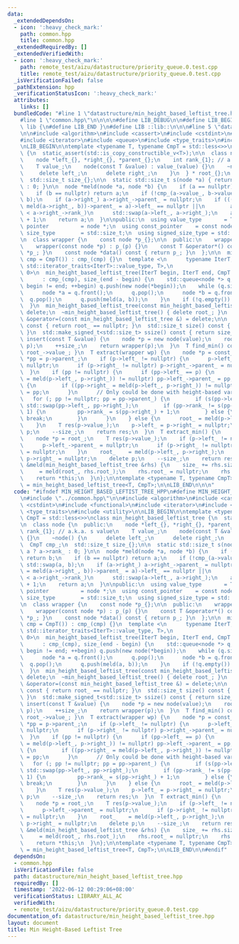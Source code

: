 ```yaml
---
data:
  _extendedDependsOn:
  - icon: ':heavy_check_mark:'
    path: common.hpp
    title: common.hpp
  _extendedRequiredBy: []
  _extendedVerifiedWith:
  - icon: ':heavy_check_mark:'
    path: remote_test/aizu/datastructure/priority_queue.0.test.cpp
    title: remote_test/aizu/datastructure/priority_queue.0.test.cpp
  _isVerificationFailed: false
  _pathExtension: hpp
  _verificationStatusIcon: ':heavy_check_mark:'
  attributes:
    links: []
  bundledCode: "#line 1 \"datastructure/min_height_based_leftist_tree.hpp\"\n\n\n\n\
    #line 1 \"common.hpp\"\n\n\n\n#define LIB_DEBUG\n\n#define LIB_BEGIN namespace\
    \ lib {\n#define LIB_END }\n#define LIB ::lib::\n\n\n#line 5 \"datastructure/min_height_based_leftist_tree.hpp\"\
    \n\n#include <algorithm>\n#include <cassert>\n#include <cstdint>\n#include <functional>\n\
    #include <iterator>\n#include <queue>\n#include <type_traits>\n#include <utility>\n\
    \nLIB_BEGIN\n\ntemplate <typename T, typename CmpT = std::less<>>\nclass min_height_based_leftist_tree\
    \ {\n  static_assert(std::is_copy_constructible_v<T>);\n\n  class node {\n  public:\n\
    \    node *left_{}, *right_{}, *parent_{};\n    int rank_{1}; // a.k.a. s value\n\
    \    T value_;\n    node(const T &value) : value_(value) {}\n    ~node() {\n \
    \     delete left_;\n      delete right_;\n    }\n  } * root_{};\n  CmpT cmp_;\n\
    \  std::size_t size_{};\n\n  static std::size_t s(node *a) { return a ? a->rank_\
    \ : 0; }\n\n  node *meld(node *a, node *b) {\n    if (a == nullptr) return b;\n\
    \    if (b == nullptr) return a;\n    if (!cmp_(a->value_, b->value_)) std::swap(a,\
    \ b);\n    if (a->right_) a->right_->parent_ = nullptr;\n    if (((a->right_ =\
    \ meld(a->right_, b))->parent_ = a)->left_ == nullptr ||\n        a->left_->rank_\
    \ < a->right_->rank_)\n      std::swap(a->left_, a->right_);\n    a->rank_ = s(a->right_)\
    \ + 1;\n    return a;\n  }\n\npublic:\n  using value_type       = T;\n  using\
    \ pointer          = node *;\n  using const_pointer    = const node *;\n  using\
    \ size_type        = std::size_t;\n  using signed_size_type = std::make_signed_t<std::size_t>;\n\
    \n  class wrapper {\n    const node *p_{};\n\n  public:\n    wrapper() = default;\n\
    \    wrapper(const node *p) : p_(p) {}\n    const T &operator*() const { return\
    \ *p_; }\n    const node *data() const { return p_; }\n  };\n\n  min_height_based_leftist_tree(CmpT\
    \ cmp = CmpT()) : cmp_(cmp) {}\n  template <\n      typename IterT,\n      std::enable_if_t<std::is_convertible_v<typename\
    \ std::iterator_traits<IterT>::value_type, T>,\n                       int> =\
    \ 0>\n  min_height_based_leftist_tree(IterT begin, IterT end, CmpT cmp = CmpT())\n\
    \      : cmp_(cmp), size_(end - begin) {\n    std::queue<node *> q;\n    for (;\
    \ begin != end; ++begin) q.push(new node(*begin));\n    while (q.size() > 1) {\n\
    \      node *a = q.front();\n      q.pop();\n      node *b = q.front();\n    \
    \  q.pop();\n      q.push(meld(a, b));\n    }\n    if (!q.empty()) root_ = q.front();\n\
    \  }\n  min_height_based_leftist_tree(const min_height_based_leftist_tree &) =\
    \ delete;\n  ~min_height_based_leftist_tree() { delete root_; }\n  min_height_based_leftist_tree\
    \ &operator=(const min_height_based_leftist_tree &) = delete;\n\n  bool empty()\
    \ const { return root_ == nullptr; }\n  std::size_t size() const { return size_;\
    \ }\n  std::make_signed_t<std::size_t> ssize() const { return size_; }\n  wrapper\
    \ insert(const T &value) {\n    node *p = new node(value);\n    root_   = meld(root_,\
    \ p);\n    ++size_;\n    return wrapper(p);\n  }\n  T find_min() const { return\
    \ root_->value_; }\n  T extract(wrapper wp) {\n    node *p = const_cast<node *>(wp.data()),\
    \ *pp = p->parent_;\n    if (p->left_ != nullptr) {\n      p->left_->parent_ =\
    \ nullptr;\n      if (p->right_ != nullptr) p->right_->parent_ = nullptr;\n  \
    \  }\n    if (pp != nullptr) {\n      if (pp->left_ == p) {\n        if ((pp->left_\
    \ = meld(p->left_, p->right_)) != nullptr) pp->left_->parent_ = pp;\n      } else\
    \ {\n        if ((pp->right_ = meld(p->left_, p->right_)) != nullptr) pp->right_->parent_\
    \ = pp;\n      }\n      // Only could be done with height-based variant?\n   \
    \   for (; pp != nullptr; pp = pp->parent_) {\n        if (s(pp->left_) < s(pp->right_))\
    \ std::swap(pp->left_, pp->right_);\n        if (pp->rank_ != s(pp->right_) +\
    \ 1) {\n          pp->rank_ = s(pp->right_) + 1;\n        } else {\n         \
    \ break;\n        }\n      }\n    } else {\n      root_ = meld(p->left_, p->right_);\n\
    \    }\n    T res(p->value_);\n    p->left_ = p->right_ = nullptr;\n    delete\
    \ p;\n    --size_;\n    return res;\n  }\n  T extract_min() {\n    assert(!empty());\n\
    \    node *p = root_;\n    T res(p->value_);\n    if (p->left_ != nullptr) {\n\
    \      p->left_->parent_ = nullptr;\n      if (p->right_ != nullptr) p->right_->parent_\
    \ = nullptr;\n    }\n    root_    = meld(p->left_, p->right_);\n    p->left_ =\
    \ p->right_ = nullptr;\n    delete p;\n    --size_;\n    return res;\n  }\n  min_height_based_leftist_tree\
    \ &meld(min_height_based_leftist_tree &rhs) {\n    size_ += rhs.size_;\n    root_\
    \     = meld(root_, rhs.root_);\n    rhs.root_ = nullptr;\n    rhs.size_ = 0;\n\
    \    return *this;\n  }\n};\n\ntemplate <typename T, typename CmpT>\nusing min_hblt\
    \ = min_height_based_leftist_tree<T, CmpT>;\n\nLIB_END\n\n\n"
  code: "#ifndef MIN_HEIGHT_BASED_LEFTIST_TREE_HPP\n#define MIN_HEIGHT_BASED_LEFTIST_TREE_HPP\n\
    \n#include \"../common.hpp\"\n\n#include <algorithm>\n#include <cassert>\n#include\
    \ <cstdint>\n#include <functional>\n#include <iterator>\n#include <queue>\n#include\
    \ <type_traits>\n#include <utility>\n\nLIB_BEGIN\n\ntemplate <typename T, typename\
    \ CmpT = std::less<>>\nclass min_height_based_leftist_tree {\n  static_assert(std::is_copy_constructible_v<T>);\n\
    \n  class node {\n  public:\n    node *left_{}, *right_{}, *parent_{};\n    int\
    \ rank_{1}; // a.k.a. s value\n    T value_;\n    node(const T &value) : value_(value)\
    \ {}\n    ~node() {\n      delete left_;\n      delete right_;\n    }\n  } * root_{};\n\
    \  CmpT cmp_;\n  std::size_t size_{};\n\n  static std::size_t s(node *a) { return\
    \ a ? a->rank_ : 0; }\n\n  node *meld(node *a, node *b) {\n    if (a == nullptr)\
    \ return b;\n    if (b == nullptr) return a;\n    if (!cmp_(a->value_, b->value_))\
    \ std::swap(a, b);\n    if (a->right_) a->right_->parent_ = nullptr;\n    if (((a->right_\
    \ = meld(a->right_, b))->parent_ = a)->left_ == nullptr ||\n        a->left_->rank_\
    \ < a->right_->rank_)\n      std::swap(a->left_, a->right_);\n    a->rank_ = s(a->right_)\
    \ + 1;\n    return a;\n  }\n\npublic:\n  using value_type       = T;\n  using\
    \ pointer          = node *;\n  using const_pointer    = const node *;\n  using\
    \ size_type        = std::size_t;\n  using signed_size_type = std::make_signed_t<std::size_t>;\n\
    \n  class wrapper {\n    const node *p_{};\n\n  public:\n    wrapper() = default;\n\
    \    wrapper(const node *p) : p_(p) {}\n    const T &operator*() const { return\
    \ *p_; }\n    const node *data() const { return p_; }\n  };\n\n  min_height_based_leftist_tree(CmpT\
    \ cmp = CmpT()) : cmp_(cmp) {}\n  template <\n      typename IterT,\n      std::enable_if_t<std::is_convertible_v<typename\
    \ std::iterator_traits<IterT>::value_type, T>,\n                       int> =\
    \ 0>\n  min_height_based_leftist_tree(IterT begin, IterT end, CmpT cmp = CmpT())\n\
    \      : cmp_(cmp), size_(end - begin) {\n    std::queue<node *> q;\n    for (;\
    \ begin != end; ++begin) q.push(new node(*begin));\n    while (q.size() > 1) {\n\
    \      node *a = q.front();\n      q.pop();\n      node *b = q.front();\n    \
    \  q.pop();\n      q.push(meld(a, b));\n    }\n    if (!q.empty()) root_ = q.front();\n\
    \  }\n  min_height_based_leftist_tree(const min_height_based_leftist_tree &) =\
    \ delete;\n  ~min_height_based_leftist_tree() { delete root_; }\n  min_height_based_leftist_tree\
    \ &operator=(const min_height_based_leftist_tree &) = delete;\n\n  bool empty()\
    \ const { return root_ == nullptr; }\n  std::size_t size() const { return size_;\
    \ }\n  std::make_signed_t<std::size_t> ssize() const { return size_; }\n  wrapper\
    \ insert(const T &value) {\n    node *p = new node(value);\n    root_   = meld(root_,\
    \ p);\n    ++size_;\n    return wrapper(p);\n  }\n  T find_min() const { return\
    \ root_->value_; }\n  T extract(wrapper wp) {\n    node *p = const_cast<node *>(wp.data()),\
    \ *pp = p->parent_;\n    if (p->left_ != nullptr) {\n      p->left_->parent_ =\
    \ nullptr;\n      if (p->right_ != nullptr) p->right_->parent_ = nullptr;\n  \
    \  }\n    if (pp != nullptr) {\n      if (pp->left_ == p) {\n        if ((pp->left_\
    \ = meld(p->left_, p->right_)) != nullptr) pp->left_->parent_ = pp;\n      } else\
    \ {\n        if ((pp->right_ = meld(p->left_, p->right_)) != nullptr) pp->right_->parent_\
    \ = pp;\n      }\n      // Only could be done with height-based variant?\n   \
    \   for (; pp != nullptr; pp = pp->parent_) {\n        if (s(pp->left_) < s(pp->right_))\
    \ std::swap(pp->left_, pp->right_);\n        if (pp->rank_ != s(pp->right_) +\
    \ 1) {\n          pp->rank_ = s(pp->right_) + 1;\n        } else {\n         \
    \ break;\n        }\n      }\n    } else {\n      root_ = meld(p->left_, p->right_);\n\
    \    }\n    T res(p->value_);\n    p->left_ = p->right_ = nullptr;\n    delete\
    \ p;\n    --size_;\n    return res;\n  }\n  T extract_min() {\n    assert(!empty());\n\
    \    node *p = root_;\n    T res(p->value_);\n    if (p->left_ != nullptr) {\n\
    \      p->left_->parent_ = nullptr;\n      if (p->right_ != nullptr) p->right_->parent_\
    \ = nullptr;\n    }\n    root_    = meld(p->left_, p->right_);\n    p->left_ =\
    \ p->right_ = nullptr;\n    delete p;\n    --size_;\n    return res;\n  }\n  min_height_based_leftist_tree\
    \ &meld(min_height_based_leftist_tree &rhs) {\n    size_ += rhs.size_;\n    root_\
    \     = meld(root_, rhs.root_);\n    rhs.root_ = nullptr;\n    rhs.size_ = 0;\n\
    \    return *this;\n  }\n};\n\ntemplate <typename T, typename CmpT>\nusing min_hblt\
    \ = min_height_based_leftist_tree<T, CmpT>;\n\nLIB_END\n\n#endif"
  dependsOn:
  - common.hpp
  isVerificationFile: false
  path: datastructure/min_height_based_leftist_tree.hpp
  requiredBy: []
  timestamp: '2022-06-12 00:29:06+08:00'
  verificationStatus: LIBRARY_ALL_AC
  verifiedWith:
  - remote_test/aizu/datastructure/priority_queue.0.test.cpp
documentation_of: datastructure/min_height_based_leftist_tree.hpp
layout: document
title: Min Height-Based Leftist Tree
---
```

